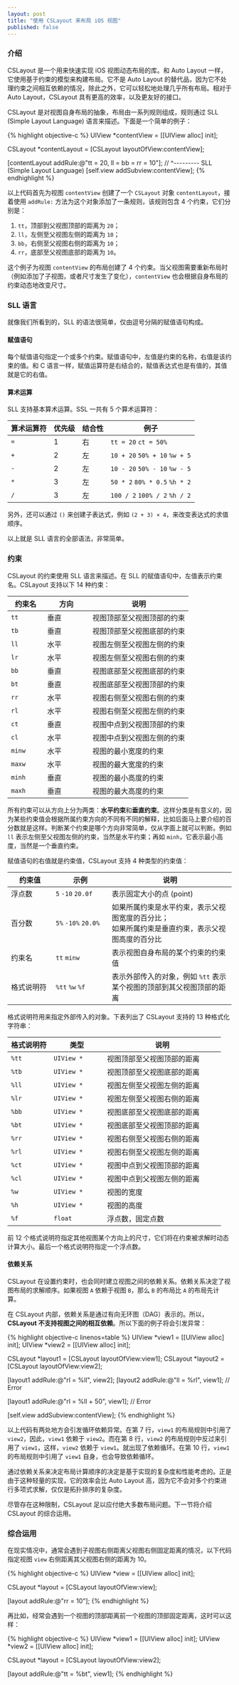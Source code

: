 ```yaml
---
layout: post
title: "使用 CSLayout 来布局 iOS 视图"
published: false
---
```


### 介绍

CSLayout 是一个用来快速实现 iOS 视图动态布局的库。和 Auto Layout 一样，它使用基于约束的模型来构建布局。它不是 Auto Layout 的替代品，因为它不处理约束之间相互依赖的情况，除此之外，它可以轻松地处理几乎所有布局。相对于 Auto Layout，CSLayout 具有更高的效率，以及更友好的接口。

CSLayout 是对视图自身布局的抽象，布局由一系列规则组成，规则通过 SLL (Simple Layout Language) 语言来描述。下面是一个简单的例子：

{% highlight objective-c %}
UIView *contentView = [[UIView alloc] init];

CSLayout *contentLayout = [CSLayout layoutOfView:contentView];

[contentLayout addRule:@"tt = 20, ll =  bb = rr = 10"];
//                                  ^--------- SLL (Simple Layout Language)
[self.view addSubview:contentView];
{% endhighlight %}

以上代码首先为视图 `contentView` 创建了一个 `CSLayout` 对象 `contentLayout`，接着使用 `addRule:` 方法为这个对象添加了一条规则，该规则包含 4 个约束，它们分别是：

1. `tt`，顶部到父视图顶部的距离为 `20`；
2. `ll`，左侧至父视图左侧的距离为 `10`；
3. `bb`，右侧至父视图右侧的距离为 `10`；
4. `rr`，底部至父视图底部的距离为 `10`。

这个例子为视图 `contentView` 的布局创建了 4 个约束。当父视图需要重新布局时（例如添加了子视图，或者尺寸发生了变化），`contentView` 也会根据自身布局的约束动态地改变尺寸。

### SLL 语言

就像我们所看到的，SLL 的语法很简单，仅由逗号分隔的赋值语句构成。

#### 赋值语句

每个赋值语句指定一个或多个约束。赋值语句中，左值是约束的名称，右值是该约束的值。和 C 语言一样，赋值运算符是右结合的，赋值表达式也是有值的，其值就是它的右值。

#### 算术运算

SLL 支持基本算术运算。SSL 一共有 5 个算术运算符：

<table class="normal">
<thead>
<tr>
<th>算术运算符</th>
<th>优先级</th>
<th>结合性</th>
<th>例子</th>
</tr>
</thead>
<tbody>

<tr>
<td><code>=</code></td>
<td>1</td><td>右</td>
<td><code>tt = 20</code> <code>ct = 50%</code></td>
</tr>

<tr>
<td><code>&plus;</code></td>
<td>2</td><td>左</td>
<td><code>10 &plus; 20</code> <code>50% &plus; 10</code> <code>%w &plus; 5</code></td>
</tr>

<tr>
<td><code>-</code></td>
<td>2</td><td>左</td>
<td><code>10 - 20</code> <code>50% - 10</code> <code>%w - 5</code></td>
</tr>

<tr>
<td><code>&ast;</code></td>
<td>3</td><td>左</td>
<td><code>50 &ast; 2</code> <code>80% &ast; 0.5</code> <code>%h &ast; 2</code></td>
</tr>

<tr>
<td><code>/</code></td>
<td>3</td><td>左</td>
<td><code>100 / 2</code> <code>100% / 2</code> <code>%h / 2</code></td>
</tr>

</tbody>
</table>

另外，还可以通过 `()` 来创建子表达式，例如 `(2 + 3) × 4`，来改变表达式的求值顺序。

以上就是 SLL 语言的全部语法，非常简单。

### 约束

CSLayout 的约束使用 SLL 语言来描述。在 SLL 的赋值语句中，左值表示约束名。CSLayout 支持以下 14 种约束：

<table class="normal">
<thead>
<tr>
<th width="20%">约束名</th>
<th width="25%">方向</th>
<th>说明</th>
</tr>
</thead>
<tbody>

<tr>
<td><code>tt</td>
<td>垂直</td>
<td>视图顶部至父视图顶部的约束</td>
</tr>

<tr>
<td><code>tb</code></td>
<td>垂直</td>
<td>视图顶部至父视图底部的约束</td>
</tr>

<tr>
<td><code>ll</code></td>
<td>水平</td>
<td>视图左侧至父视图左侧的约束</td>
</tr>

<tr>
<td><code>lr</code></td>
<td>水平</td>
<td>视图左侧至父视图右侧的约束</td>
</tr>

<tr>
<td><code>bb</code></td>
<td>垂直</td>
<td>视图底部至父视图底部的约束</td>
</tr>

<tr>
<td><code>bt</code></td>
<td>垂直</td>
<td>视图底部至父视图顶部的约束</td>
</tr>

<tr>
<td><code>rr</code></td>
<td>水平</td>
<td>视图右侧至父视图右侧的约束</td>
</tr>

<tr>
<td><code>rl</code></td>
<td>水平</td>
<td>视图右侧至父视图左侧的约束</td>
</tr>

<tr>
<td><code>ct</code></td>
<td>垂直</td>
<td>视图中点到父视图顶部的约束</td>
</tr>

<tr>
<td><code>cl</code></td>
<td>水平</td>
<td>视图中点到父视图左侧的约束</td>
</tr>

<tr>
<td><code>minw</code></td>
<td>水平</td>
<td>视图的最小宽度的约束</td>
</tr>

<tr>
<td><code>maxw</code></td>
<td>水平</td>
<td>视图的最大宽度的约束</td>
</tr>

<tr>
<td><code>minh</code></td>
<td>垂直</td>
<td>视图的最小高度的约束</td>
</tr>

<tr>
<td><code>maxh</code></td>
<td>垂直</td>
<td>视图的最大高度的约束</td>
</tr>

</tbody>
</table>

所有约束可以从方向上分为两类：**水平约束**和**垂直约束**。这样分类是有意义的，因为某些约束值会根据所属约束方向的不同有不同的解释，比如后面马上要介绍的百分数就是这样。判断某个约束是哪个方向非常简单，仅从字面上就可以判断。例如 `ll` 表示左侧至父视图左侧的约束，当然是水平约束；再如 `minh`，它表示最小高度，当然是一个垂直约束。

赋值语句的右值就是约束值，CSLayout 支持 4 种类型的约束值：

<table class="normal">
<thead>
<tr>
<th width="20%">约束值</th>
<th width="25%">示例</th>
<th>说明</th>
</tr>
</thead>
<tbody>

<tr>
<td>浮点数</td>
<td><code>5</code> <code>-10</code> <code>20.0f</code></td>
<td>表示固定大小的点 (point)</td>
</tr>

<tr>
<td>百分数</td>
<td><code>5%</code> <code>-10%</code> <code>20.0%</code></td>
<td>如果所属约束是水平约束，表示父视图宽度的百分比；<br/>如果所属约束是垂直约束，表示父视图高度的百分比</td>
</tr>

<tr>
<td>约束名</td>
<td><code>tt</code> <code>minw</code></td>
<td>表示视图自身布局的某个约束的约束值</td>
</tr>

<tr>
<td>格式说明符</td>
<td><code>%tt</code> <code>%w</code> <code>%f</code></td>
<td>表示外部传入的对象，例如 <code>%tt</code> 表示某个视图的顶部到其父视图顶部的距离</td>
</tr>

</tbody>
</table>

格式说明符用来指定外部传入的对象。下表列出了 CSLayout 支持的 13 种格式化字符串：

<table class="normal">
<thead>
<tr>
<th width="20%">格式说明符</th>
<th width="25%">类型</th>
<th>说明</th>
</tr>
</thead>
<tbody>

<tr>
<td><code>%tt</td>
<td><code>UIView *</code></td>
<td>视图顶部至父视图顶部的距离</td>
</tr>

<tr>
<td><code>%tb</code></td>
<td><code>UIView *</code></td>
<td>视图顶部至父视图底部的距离</td>
</tr>

<tr>
<td><code>%ll</code></td>
<td><code>UIView *</code></td>
<td>视图左侧至父视图左侧的距离</td>
</tr>

<tr>
<td><code>%lr</code></td>
<td><code>UIView *</code></td>
<td>视图左侧至父视图右侧的距离</td>
</tr>

<tr>
<td><code>%bb</code></td>
<td><code>UIView *</code></td>
<td>视图底部至父视图底部的距离</td>
</tr>

<tr>
<td><code>%bt</code></td>
<td><code>UIView *</code></td>
<td>视图底部至父视图顶部的距离</td>
</tr>

<tr>
<td><code>%rr</code></td>
<td><code>UIView *</code></td>
<td>视图右侧至父视图右侧的距离</td>
</tr>

<tr>
<td><code>%rl</code></td>
<td><code>UIView *</code></td>
<td>视图右侧至父视图左侧的距离</td>
</tr>

<tr>
<td><code>%ct</code></td>
<td><code>UIView *</code></td>
<td>视图中点到父视图顶部的距离</td>
</tr>

<tr>
<td><code>%cl</code></td>
<td><code>UIView *</code></td>
<td>视图中点到父视图左侧的距离</td>
</tr>

<tr>
<td><code>%w</code></td>
<td><code>UIView *</code></td>
<td>视图的宽度</td>
</tr>

<tr>
<td><code>%h</code></td>
<td><code>UIView *</code></td>
<td>视图的高度</td>
</tr>

<tr>
<td><code>%f</code></td>
<td><code>float</code></td>
<td>浮点数，固定点数</td>
</tr>

</tbody>
</table>

前 12 个格式说明符指定其他视图某个方向上的尺寸，它们将在约束被求解时动态计算大小。最后一个格式说明符指定一个浮点数。

#### 依赖关系

CSLayout 在设置约束时，也会同时建立视图之间的依赖关系。依赖关系决定了视图布局的求解顺序。如果视图 `A` 依赖于视图 `B`，那么 `B` 的布局比 `A` 的布局先计算。

在 CSLayout 内部，依赖关系是通过有向无环图（DAG）表示的。所以，**CSLayout 不支持视图之间的相互依赖**。所以下面的例子将会引发异常：

{% highlight objective-c linenos=table %}
UIView *view1 = [[UIView alloc] init];
UIView *view2 = [[UIView alloc] init];

CSLayout *layout1 = [CSLayout layoutOfView:view1];
CSLayout *layout2 = [CSLayout layoutOfView:view2];

[layout1 addRule:@"rl = %ll", view2];
[layout2 addRule:@"ll = %rl", view1]; // Error

[layout1 addRule:@"rl = %ll + 50", view1];  // Error

[self.view addSubview:contentView];
{% endhighlight %}

以上代码有两处地方会引发循环依赖异常。在第 7 行，`view1` 的布局规则中引用了 `view2`，因此，`view1` 依赖于 `view2`。而在第 8 行，`view2` 的布局规则中反过来引用了 `view1`，这样，`view2` 依赖于 `view1`。就出现了依赖循环。在第 10 行，`view1` 的布局规则中引用了 `view1` 自身，也会导致依赖循环。

通过依赖关系来决定布局计算顺序的决定是基于实现的复杂度和性能考虑的。正是由于这种轻量的实现，它的效率会比 Auto Layout 高，因为它不会对多个约束进行多项式求解，仅仅是拓扑排序的复杂度。

尽管存在这种限制，CSLayout 足以应付绝大多数布局问题。下一节将介绍 CSLayout 的综合运用。

### 综合运用

在现实情况中，通常会遇到子视图右侧距离父视图右侧固定距离的情况，以下代码指定视图 `view` 右侧距离其父视图右侧的距离为 10。

{% highlight objective-c %}
UIView *view = [[UIView alloc] init];

CSLayout *layout = [CSLayout layoutOfView:view];

[layout addRule:@"rr = 10"];
{% endhighlight %}

再比如，经常会遇到一个视图的顶部距离前一个视图的顶部固定距离，这时可以这样：

{% highlight objective-c %}
UIView *view1 = [[UIView alloc] init];
UIView *view2 = [[UIView alloc] init];

CSLayout *layout = [CSLayout layoutOfView:view2];

[layout addRule:@"tt = %bt", view1];
{% endhighlight %}
